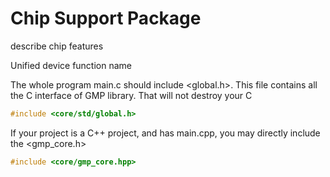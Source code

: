 # Chip Support Package

describe chip features

Unified device function name

The whole program main.c should include <global.h>.
This file contains all the C interface of GMP library.
That will not destroy your C

``` C++
#include <core/std/global.h>
```

If your project is a C++ project, and has main.cpp, you may directly include the <gmp_core.h>

``` C++
#include <core/gmp_core.hpp>
```

